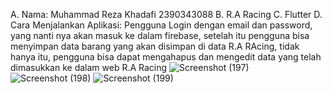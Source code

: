 A. Nama: Muhammad Reza Khadafi 2390343088
B. R.A Racing
C. Flutter
D. Cara Menjalankan Aplikasi: Pengguna Login dengan email dan password, yang nanti nya akan masuk ke dalam firebase, setelah itu pengguna bisa menyimpan data barang yang akan disimpan di data R.A RAcing, tidak hanya itu, pengguna bisa dapat mengahapus dan mengedit data yang telah dimasukkan ke dalam web R.A Racing
![Screenshot (197)](https://github.com/user-attachments/assets/b2481ee7-cb2b-4969-89ce-0badf8fa764b)
![Screenshot (198)](https://github.com/user-attachments/assets/cc86b8ad-2fa6-4558-af14-901573cbd80a)
![Screenshot (199)](https://github.com/user-attachments/assets/c170417c-e50b-4e5d-ab64-b1ed3cb5aa25)
